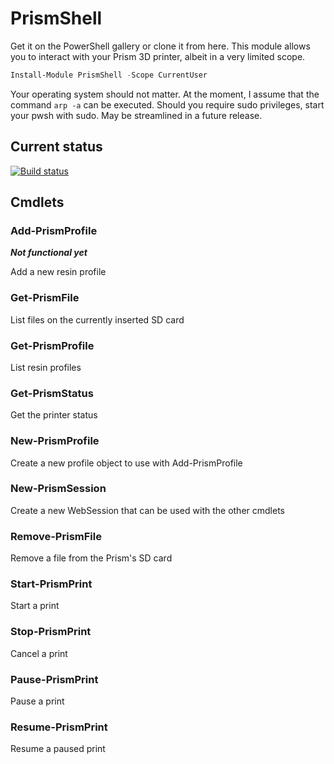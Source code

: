 ﻿# PrismShell

Get it on the PowerShell gallery or clone it from here. This module allows you to interact with your Prism 3D printer, albeit in a very limited scope.

```powershell
Install-Module PrismShell -Scope CurrentUser
```

Your operating system should not matter. At the moment, I assume that the command ```arp -a``` can be executed. Should you require sudo privileges, start your
pwsh with sudo. May be streamlined in a future release.

## Current status

[![Build status](https://dev.azure.com/japete/PrismShell/_apis/build/status/PrismShell-CI)](https://dev.azure.com/japete/PrismShell/_build/latest?definitionId=12)

## Cmdlets

### Add-PrismProfile

***Not functional yet***

Add a new resin profile

### Get-PrismFile

List files on the currently inserted SD card

### Get-PrismProfile

List resin profiles

### Get-PrismStatus

Get the printer status

### New-PrismProfile

Create a new profile object to use with Add-PrismProfile

### New-PrismSession

Create a new WebSession that can be used with the other cmdlets

### Remove-PrismFile

Remove a file from the Prism's SD card

### Start-PrismPrint

Start a print

### Stop-PrismPrint

Cancel a print

### Pause-PrismPrint

Pause a print

### Resume-PrismPrint

Resume a paused print
